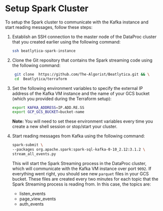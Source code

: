 # Setup Spark Cluster



To setup the Spark cluster to communicate with the Kafka instance and start reading messages, follow these steps:

1. Establish an SSH connection to the master node of the DataProc cluster that you created earlier using the following command:

   ```bash
   ssh beatlytica-spark-instance
   ```

2. Clone the Git repository that contains the Spark streaming code using the following command:

   ```bash
    git clone  https://github.com/The-Algorist/Beatlytica.git && \
    cd  Beatlytica/terraform
   ```

3. Set the following environment variables to specify the external IP address of the Kafka VM instance and the name of your GCS bucket (which you provided during the Terraform setup):

   ```bash
   export KAFKA_ADDRESS=IP.ADD.RE.SS
   export GCP_GCS_BUCKET=bucket-name
   ```

   **Note:** You will need to set these environment variables every time you create a new shell session or stop/start your cluster.

4. Start reading messages from Kafka using the following command:

   ```bash
   spark-submit \
   --packages org.apache.spark:spark-sql-kafka-0-10_2.12:3.1.2 \
   stream_all_events.py
   ```

   This will start the Spark Streaming process in the DataProc cluster, which will communicate with the Kafka VM instance over port `9092`. If everything went right, you should see new `parquet` files in your GCS bucket. These files are created every two minutes for each topic that the Spark Streaming process is reading from. In this case, the topics are:

   - listen_events
   - page_view_events
   - auth_events